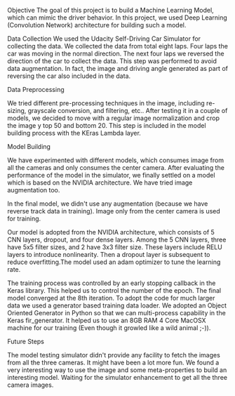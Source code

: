 Objective
The goal of this project is to build a Machine Learning Model, which can mimic the driver behavior. In this project, we used Deep Learning (Convolution Network) architecture for building such a model. 

Data Collection
We used the Udacity Self-Driving Car Simulator for collecting the data. We collected the data from total eight laps. Four laps the car was moving in the normal direction. The next four laps we reversed the direction of the car to collect the data. This step was performed to avoid data augmentation. In fact, the image and driving angle generated as part of reversing the car also included in the data. 


Data Preprocessing

We tried different pre-processing techniques in the image, including re-sizing, grayscale conversion, and filtering, etc.. After testing it in a couple of models, we decided to move with a regular image normalization and crop the image y top 50 and bottom 20. This step is included in the model building process with the KEras Lambda layer. 

Model Building

We have experimented with different models, which consumes image from all the cameras and only consumes the center camera. After evaluating the performance of the model in the simulator, we finally settled on a model which is based on the NVIDIA architecture. We have tried image augmentation too. 

In the final model, we didn't use any augmentation (because we have reverse track data in training). Image only from the center camera is used for training. 


Our model is adopted from the  NVIDIA architecture, which consists of 5 CNN layers, dropout, and four dense layers. Among the 5 CNN layers, three have 5x5 filter sizes, and 2 have 3x3 filter size. These layers include RELU layers to introduce nonlinearity. Then a dropout layer is subsequent to reduce overfitting.The model used an adam optimizer to tune the learning rate.


The training process was controlled by an early stopping callback in the Keras library. This helped us to control the number of the epoch. The final model converged at the 8th iteration. To adopt the code for much larger data we used a generator based training data loader. We adopted an Object Oriented Generator in Python so that we can multi-process capability in the Keras fir_generator. It helped us to use an 8GB RAM 4 Core MacOSX machine for our training (Even though it growled like a wild animal ;-)). 

Future Steps

The model testing simulator didn't provide any facility to fetch the images from all the three cameras. It might have been a lot more fun. We found a very interesting way to use the image and some meta-properties to build an interesting model. Waiting for the simulator enhancement to get all the three camera images. 
